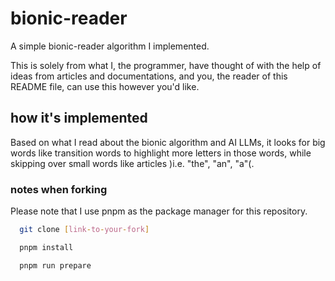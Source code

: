 # bionic-reader
A simple bionic-reader algorithm I implemented.

This is solely from what I, the programmer, have thought of with the help of ideas from articles and documentations, and you, the reader of this README file, can use this however you'd like.


## how it's implemented
Based on what I read about the bionic algorithm and AI LLMs, it looks for big words like transition words to highlight more letters in those words, while skipping over small words like articles &#41;i.e. "the", "an", "a"&#40;.

### notes when forking
Please note that I use pnpm as the package manager for this repository.

```bash
  git clone [link-to-your-fork]
```

```bash
  pnpm install
```

```bash
  pnpm run prepare
```